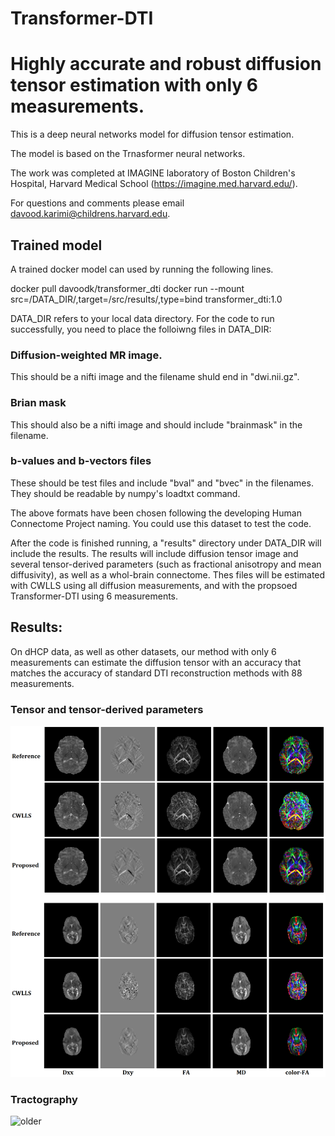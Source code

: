 # Transformer-DTI

# Highly accurate and robust diffusion tensor estimation with only 6 measurements.

This is a deep neural networks model for diffusion tensor estimation.

The model is based on the Trnasformer neural networks.

The work was completed at IMAGINE laboratory of Boston Children's Hospital, Harvard Medical School  (https://imagine.med.harvard.edu/).

For questions and comments please email davood.karimi@childrens.harvard.edu.


## Trained model

A trained docker model can used by running the following lines.

docker pull davoodk/transformer_dti
docker run   --mount src=/DATA_DIR/,target=/src/results/,type=bind  transformer_dti:1.0

DATA_DIR refers to your local data directory. For the code to run successfully, you need to place the folloiwng files in DATA_DIR:

### Diffusion-weighted MR image.

This should be a nifti image and the filename shuld end in "dwi.nii.gz".

### Brian mask

This should also  be a nifti image and should include "brainmask" in the filename.

### b-values and b-vectors files

These should be test files and include "bval" and "bvec" in the filenames. They should be readable by numpy's loadtxt command.

The above formats have been chosen following the developing Human Connectome Project naming. You could use this dataset to test the code.

After the code is finished running, a "results" directory under DATA_DIR will include the results. The results will include diffusion tensor image and several tensor-derived parameters (such as fractional anisotropy and mean diffusivity), as well as a whol-brain connectome. Thes files will be estimated with CWLLS using all diffusion  measurements, and with the propsoed Transformer-DTI using 6 measurements.


## Results:

On dHCP data, as well as other datasets, our method with only 6 measurements can estimate the diffusion tensor with an accuracy that matches the accuracy of standard DTI reconstruction methods with 88 measurements.

### Tensor and tensor-derived parameters

![older](results/dhcp.png)  


### Tractography

![older](results/tractography.png)  


